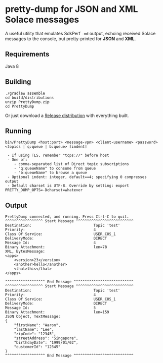 # pretty-dump for JSON and XML Solace messages
A useful utility that emulates SdkPerf `-md` output, echoing received Solace messages to the console, but pretty-printed for **JSON** and **XML**.


## Requirements

Java 8


## Building

```
./gradlew assemble
cd build/distributions
unzip PrettyDump.zip
cd PrettyDump
```

Or just download a [Release distribution](https://github.com/SolaceLabs/pretty-dump/releases) with everything built.


## Running

```
bin/PrettyDump <host:port> <message-vpn> <client-username> <password> <topics | q:queue | b:queue> [indent]

 - If using TLS, remember "tcps://" before host
 - One of:
    - comma-separated list of Direct topic subscriptions
    - "q:queueName" to consume from queue
    - "b:queueName" to browse a queue
 - Optional indent: integer, default==4; specifying 0 compresses output
 - Default charset is UTF-8. Override by setting: export PRETTY_DUMP_OPTS=-Dcharset=whatever
```


## Output

```
PrettyDump connected, and running. Press Ctrl-C to quit.
^^^^^^^^^^^^^^^^^ Start Message ^^^^^^^^^^^^^^^^^^^^^^^^^^
Destination:                            Topic 'test'
Priority:                               4
Class Of Service:                       USER_COS_1
DeliveryMode:                           DIRECT
Message Id:                             4
Binary Attachment:                      len=78
XML, BytesMessage:
<apps>
    <version>23</version>
    <another>hello</another>
    <that>this</that>
</apps>

^^^^^^^^^^^^^^^^^^ End Message ^^^^^^^^^^^^^^^^^^^^^^^^^^^
^^^^^^^^^^^^^^^^^ Start Message ^^^^^^^^^^^^^^^^^^^^^^^^^^
Destination:                            Topic 'test'
Priority:                               4
Class Of Service:                       USER_COS_1
DeliveryMode:                           DIRECT
Message Id:                             5
Binary Attachment:                      len=159
JSON Object, TextMessage:
{
    "firstName": "Aaron",
    "lastName": "Lee",
    "zipCode": "12345",
    "streetAddress": "Singapore",
    "birthdayDate": "1999/01/02",
    "customerId": "12345"
}
^^^^^^^^^^^^^^^^^^ End Message ^^^^^^^^^^^^^^^^^^^^^^^^^^^
```
